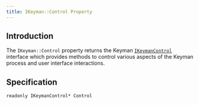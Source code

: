 ```yaml
---
title: IKeyman::Control Property
---
```


## Introduction

The `IKeyman::Control` property returns the Keyman
[`IKeymanControl`](../IKeymanControl) interface which provides methods
to control various aspects of the Keyman process and user interface
interactions.

## Specification

``` clike
readonly IKeymanControl* Control
```
